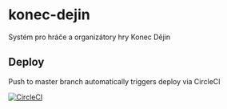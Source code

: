 # konec-dejin
Systém pro hráče a organizátory hry Konec Dějin
## Deploy
Push to master branch automatically triggers deploy via CircleCI

[![CircleCI](https://circleci.com/gh/rolling-cz/konec-dejin.svg?style=svg)](https://circleci.com/gh/rolling-cz/konec-dejin)